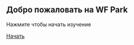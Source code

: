 <!DOCTYPE html>
<html lang="en">
<head>
<meta charset="UTF-8">
	<meta name="viewport" content="width=device-width, initial-scale=1.0">
<title>IELTS</title>
  <link rel="stylesheet" href="wpark.css">
  <link rel="preconnect" href="https://fonts.googleapis.com">
<link rel="preconnect" href="https://fonts.gstatic.com" crossorigin>
<link href="https://fonts.googleapis.com/css2?family=Lato:wght@900&display=swap" rel="stylesheet">
</head>
<body>
    <section class="main">
        <h1>Добро пожаловать на WF Park </h1>
        <p>Нажмите чтобы начать изучение</p>
        <a href="wpark.html">Начать</a>
    </section>
